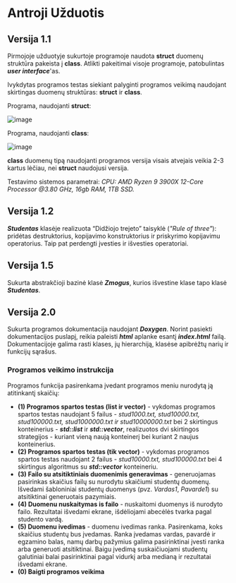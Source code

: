 # Antroji Užduotis

## Versija 1.1

Pirmojoje užduotyje sukurtoje programoje naudota **struct** duomenų struktūra pakeista į **class**. Atlikti pakeitimai visoje programoje, patobulintas ***user interface***'as.

Ivykdytas programos testas siekiant palyginti programos veikimą naudojant skirtingas duomenų struktūras: **struct** ir **class**.

Programa, naudojanti **struct**:

![image](https://user-images.githubusercontent.com/113666841/206664966-b054908a-7e53-4360-baec-042e806e4a66.png)

Programa, naudojanti **class**:

![image](https://user-images.githubusercontent.com/113666841/206665031-1a21391f-7246-4214-9a5b-9a5aede35545.png)

**class** duomenų tipą naudojanti programos versija visais atvejais veikia 2-3 kartus lėčiau, nei **struct** naudojusi versija.

Testavimo sistemos parametrai: _CPU: AMD Ryzen 9 3900X 12-Core Processor @3.80 GHz, 16gb RAM, 1TB SSD._


## Versija 1.2

***Studentas*** klasėje realizuota “Didžiojo trejeto” taisyklė (*"Rule of three"*): pridėtas destruktorius, kopijavimo konstruktorius ir priskyrimo kopijavimu operatorius. Taip pat perdengti įvesties ir išvesties operatoriai.

## Versija 1.5

Sukurta abstrakčioji bazinė klasė ***Zmogus***, kurios išvestine klase tapo klasė ***Studentas***.

## Versija 2.0

Sukurta programos dokumentacija naudojant ***Doxygen***. Norint pasiekti dokumentacijos puslapį, reikia paleisti ***html*** aplanke esantį ***index.html*** failą. Dokumentacijoje galima rasti klases, jų hierarchiją, klasėse apibrėžtų narių ir funkcijų sąrašus.

### Programos veikimo instrukcija

Programos funkcija pasirenkama įvedant programos meniu nurodytą ją atitinkantį skaičių:
- **(1) Programos spartos testas (list ir vector)** - vykdomas programos spartos testas naudojant 5 failus - *stud1000.txt, stud10000.txt, stud100000.txt, stud1000000.txt ir stud10000000.txt* bei 2 skirtingus konteinerius - ***std::list*** ir ***std::vector***, realizuotos dvi skirtingos strategijos - kuriant vieną naują konteinerį bei kuriant 2 naujus konteinerius.
- **(2) Programos spartos testas (tik vector)** - vykdomas programos spartos testas naudojant 2 failus - *stud10000.txt, stud100000.txt* bei 4 skirtingus algoritmus su ***std::vector*** konteineriu.
- **(3) Failo su atsitiktiniais duomenimis generavimas** - generuojamas pasirinkas skaičius failų su nurodytu skaičiumi studentų duomenų. Išvedami šabloniniai studentų duomenys (pvz. *Vardas1*, *Pavarde1*) su atsitiktinai generuotais pazymiais.
- **(4) Duomenu nuskaitymas is failo** - nuskaitomi duomenys iš nurodyto failo. Rezultatai išvedami ekrane, išdėliojami abecėlės tvarka pagal studento vardą.
- **(5) Duomenu ivedimas** - duomenu ivedimas ranka. Pasirenkama, koks skaičius studentų bus įvedamas. Ranka įvedamas vardas, pavardė ir egzamino balas, namų darbų pažymius galima pasirinktinai įvesti ranka arba generuoti atsitiktinai. Baigu įvedimą suskaičiuojami studentų galutiniai balai pasirinktinai pagal vidurkį arba medianą ir rezultatai išvedami ekrane.
- **(0) Baigti programos veikima**
